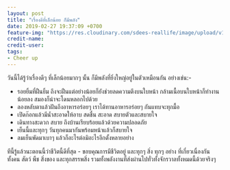 ```yaml
---
layout: post
title: "เรื่องดีที่เล็กน้อย ก็มีพลัง"
date: 2019-02-27 19:37:09 +0700
feature-img: "https://res.cloudinary.com/sdees-reallife/image/upload/v1551280407/IMG_7234.jpg"
credit-name:
credit-user:
tags:
- Cheer up
---
```

วันนี้ได้รู้ว่าเรื่องดีๆ ที่เล็กน้อยมากๆ นั้น ก็มีพลังที่ยิ่งใหญ่อยู่ในตัวเหมือนกัน อย่างเช่น:-

- รอยยิ้มที่ฝืนยิ้ม ถึงจะฝืนแต่อย่างน้อยก็ยังช่วยลดความตึงบนใบหน้า กล้ามเนื้อบนใบหน้าก็ทำงานน้อยลง สมองก็น่าจะโดนหลอกไปด้วย
- ลองหลับตาแล้วฝันถึงอาหารอร่อยๆ เราได้ทานอาหารอร่อยๆ กันแทบจะทุกมื้อ
- เปิดก๊อกแล้วมีน้ำสะอาดให้อาบ สดชื่น สะอาด สบายตัวและสบายใจ
- เดินทางสะดวก สบาย ถึงบ้านเรียบร้อยแล้วด้วยความปลอดภัย
- เย็นนี้และทุกๆ วันทุกคนมากันพร้อมหน้าแล้วก็สบายใจ
- ลมเย็นพัดมาเบาๆ แล้วก็อะไรต่อมิอะไรอีกตั้งหลายอย่าง

ทีนี้รู้แล้วนะตอนนี้ว่าชีวิตนี้ดีที่สุด - ขอบคุณการมีชีวิตอยู่ และทุกๆ สิ่ง ทุกๆ อย่าง ที่เกี่ยวเนื่องกัน ทั้งคน สัตว์ พืช สิ่งของ และทุกสรรพสิ่ง รวมทั้งพลังงานที่ส่งผ่านไปทั่วทั้งจักรวาลทั้งหมดนี้ด้วยจริงๆ

